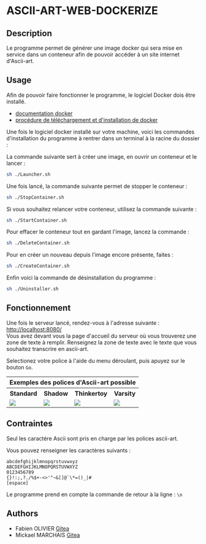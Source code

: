 # ASCII-ART-WEB-DOCKERIZE

## Description

Le programme permet de générer une image docker qui sera mise en service dans un conteneur afin de pouvoir accéder à un site internet d'Ascii-art.

## Usage

Afin de pouvoir faire fonctionner le programme, le logiciel Docker dois être installé.
+ <a href="https://docs.docker.com" target="blank">documentation docker</a><br>
+ <a href="https://docs.docker.com/get-docker/" target="blank">procédure de téléchargement et d'installation de docker</a><br>

Une fois le logiciel docker installé sur votre machine, voici les commandes d'installation du programme à rentrer dans un terminal à la racine du dossier :

La commande suivante sert à créer une image, en ouvrir un conteneur et le lancer : 
```sh
sh ./Launcher.sh
```

Une fois lancé, la commande suivante permet de stopper le conteneur : 
```sh
sh ./StopContainer.sh
```

Si vous souhaitez relancer votre conteneur, utilisez la commande suivante : 
```sh
sh ./StartContainer.sh
```

Pour effacer le conteneur tout en gardant l'image, lancez la commande :
```sh
sh ./DeleteContainer.sh
```

Pour en créer un nouveau depuis l'image encore présente, faites :
```sh
sh ./CreateContainer.sh
```

Enfin voici la commande de désinstallation du programme :
```sh
sh ./Uninstaller.sh
```

## Fonctionnement

Une fois le serveur lancé, rendez-vous à l'adresse suivante : <a href="http://localhost:8080/" target="blank">http://localhost:8080/</a><br>
Vous avez devant vous la page d'accueil du serveur où vous trouverez une zone de texte à remplir.
Renseignez la zone de texte avec le texte que vous souhaitez transcrire en ascii-art.

Selectionez votre police à l'aide du menu déroulant, puis apuyez sur le bouton `Go`.

<table align= "center">
    <thead>
        <th align= "center" colspan="4">Exemples des polices d'Ascii-art possible</th>
    </thead>
    <tbody>
        <tr>
            <th align= "center">Standard</th>
            <th align= "center">Shadow</th>
            <th align= "center">Thinkertoy</th>
            <th align= "center">Varsity</th>
        </tr>
        <tr>
            <td><img src="https://i43.servimg.com/u/f43/15/76/70/95/image_11.png"></td>
            <td><img src="https://i43.servimg.com/u/f43/15/76/70/95/captur22.png"></td>
            <td><img src="https://i43.servimg.com/u/f43/15/76/70/95/image_12.png"></td>
            <td><img src="https://cdn.discordapp.com/attachments/1118901027920424980/1118901070979137547/Capture_decran_du_2023-06-15_15-51-24.png"></td>
        </tr>    
    </tbody>
</table>

## Contraintes

Seul les caractére Ascii sont pris en charge par les polices ascii-art.

Vous pouvez renseigner les caractères suivants : 
```
abcdefghijklmnopqrstuvwxyz
ABCDEFGHIJKLMNOPQRSTUVWXYZ
0123456789
{}!:;,?./%$+-<>'"~&[]@`\*=()_|#
[espace]
```
Le programme prend en compte la commande de retour à la ligne : 
`\n`

## Authors
+ Fabien OLIVIER [Gitea](https://zone01normandie.org/git/folivier)
+ Mickael MARCHAIS [Gitea](https://zone01normandie.org/git/mmarchai)